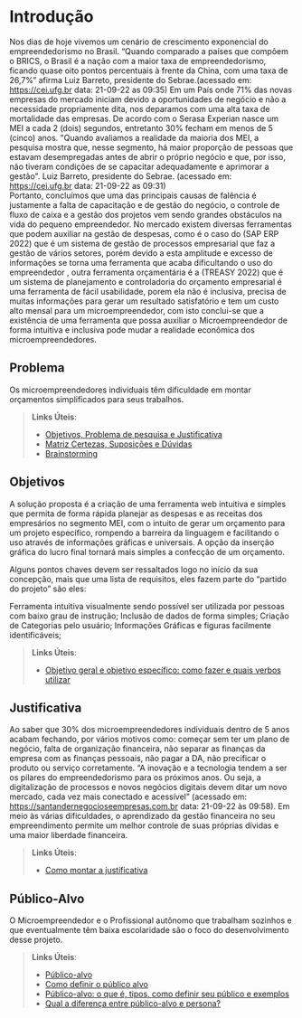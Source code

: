 # Introdução

Nos dias de hoje vivemos um cenário de crescimento exponencial do empreendedorismo no Brasil.
“Quando comparado a países que compõem o BRICS, o Brasil é a nação com a maior taxa de empreendedorismo, ficando quase oito pontos percentuais à frente da China, com uma taxa de 26,7%” afirma Luiz Barreto, presidente do Sebrae.(acessado em: https://cei.ufg.br data: 21-09-22 as 09:35)
Em um País onde 71% das novas empresas do mercado iniciam devido a oportunidades de negócio e não a necessidade propriamente dita, nos deparamos com uma alta taxa de mortalidade das empresas. 
De acordo com o Serasa Experian nasce um MEI a cada 2 (dois) segundos, entretanto 30% fecham em menos de 5 (cinco) anos.
"Quando avaliamos a realidade da maioria dos MEI, a pesquisa mostra que, nesse segmento, há maior proporção de pessoas que estavam desempregadas antes de abrir o próprio negócio e que, por isso, não tiveram condições de se capacitar adequadamente e aprimorar a gestão". Luiz Barreto, presidente do Sebrae. (acessado em: https://cei.ufg.br data: 21-09-22 as 09:31)		
Portanto, concluímos que uma das principais causas de falência é justamente a falta de capacitação e de gestão do negócio, o controle de fluxo de caixa e a gestão dos projetos vem sendo grandes obstáculos na vida do pequeno empreendedor.
No mercado existem diversas ferramentas que podem auxiliar na gestão de despesas, 
como é o caso do (SAP ERP 2022) que é um sistema de gestão de processos empresarial que faz a gestão de vários setores, porém devido a esta amplitude e excesso de informações se torna uma ferramenta que acaba dificultando o uso do empreendedor , outra ferramenta orçamentária é a (TREASY 2022) que é um sistema de planejamento e controladoria do orçamento empresarial é uma ferramenta de fácil usabilidade, porem ela não é inclusiva, precisa de muitas informações para gerar um resultado satisfatório e tem um custo alto mensal para um microempreendedor, com isto conclui-se que a existência de uma ferramenta que possa auxiliar o Microempreendedor de forma intuitiva e inclusiva pode mudar a realidade econômica dos microempreendedores.

## Problema

Os microempreendedores individuais têm dificuldade em montar orçamentos simplificados para seus trabalhos.

> **Links Úteis**:
> - [Objetivos, Problema de pesquisa e Justificativa](https://medium.com/@versioparole/objetivos-problema-de-pesquisa-e-justificativa-c98c8233b9c3)
> - [Matriz Certezas, Suposições e Dúvidas](https://medium.com/educa%C3%A7%C3%A3o-fora-da-caixa/matriz-certezas-suposi%C3%A7%C3%B5es-e-d%C3%BAvidas-fa2263633655)
> - [Brainstorming](https://www.euax.com.br/2018/09/brainstorming/)

## Objetivos

A solução proposta é a criação de uma ferramenta web intuitiva e simples que permita de forma rápida planejar as despesas e as receitas dos empresários no segmento MEI, com o intuito de gerar um orçamento para um projeto específico, rompendo a barreira da linguagem e facilitando o uso através de informações gráficas e universais. A opção da inserção gráfica do lucro final tornará mais simples a confecção de um orçamento. 

Alguns pontos chaves devem ser ressaltados logo no início da sua concepção, mais que uma lista de requisitos, eles fazem parte do “partido do projeto” são eles:


Ferramenta intuitiva visualmente sendo possível ser utilizada por pessoas com baixo grau de instrução;
Inclusão de dados de forma simples;
Criação de Categorias pelo usuário;
Informações Gráficas e figuras facilmente identificáveis;

 
> **Links Úteis**:
> - [Objetivo geral e objetivo específico: como fazer e quais verbos utilizar](https://blog.mettzer.com/diferenca-entre-objetivo-geral-e-objetivo-especifico/)

## Justificativa

Ao saber que 30% dos microempreendedores individuais dentro de 5 anos acabam fechando, por vários motivos como: começar sem ter um plano de negócio, falta de organização financeira, não separar as finanças da empresa com as finanças pessoais, não pagar a DA, não precificar o produto ou serviço corretamente. “A inovação e a tecnologia tendem a ser os pilares do empreendedorismo para os próximos anos. Ou seja, a digitalização de processos e novos negócios digitais devem ditar um novo mercado, cada vez mais conectado e acessível” (acessado em:  https://santandernegocioseempresas.com.br data: 21-09-22 às 09:58). Em meio às várias dificuldades, o aprendizado da gestão financeira no seu empreendimento permite um melhor controle de suas próprias dívidas e uma maior liberdade financeira.

> **Links Úteis**:
> - [Como montar a justificativa](https://guiadamonografia.com.br/como-montar-justificativa-do-tcc/)

## Público-Alvo

O Microempreendedor e o Profissional autônomo que trabalham sozinhos e que eventualmente têm baixa escolaridade são o foco do desenvolvimento desse projeto.

> **Links Úteis**:
> - [Público-alvo](https://blog.hotmart.com/pt-br/publico-alvo/)
> - [Como definir o público alvo](https://exame.com/pme/5-dicas-essenciais-para-definir-o-publico-alvo-do-seu-negocio/)
> - [Público-alvo: o que é, tipos, como definir seu público e exemplos](https://klickpages.com.br/blog/publico-alvo-o-que-e/)
> - [Qual a diferença entre público-alvo e persona?](https://rockcontent.com/blog/diferenca-publico-alvo-e-persona/)
